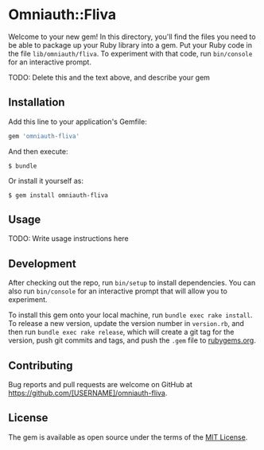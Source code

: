 # Omniauth::Fliva

Welcome to your new gem! In this directory, you'll find the files you need to be able to package up your Ruby library into a gem. Put your Ruby code in the file `lib/omniauth/fliva`. To experiment with that code, run `bin/console` for an interactive prompt.

TODO: Delete this and the text above, and describe your gem

## Installation

Add this line to your application's Gemfile:

```ruby
gem 'omniauth-fliva'
```

And then execute:

    $ bundle

Or install it yourself as:

    $ gem install omniauth-fliva

## Usage

TODO: Write usage instructions here

## Development

After checking out the repo, run `bin/setup` to install dependencies. You can also run `bin/console` for an interactive prompt that will allow you to experiment.

To install this gem onto your local machine, run `bundle exec rake install`. To release a new version, update the version number in `version.rb`, and then run `bundle exec rake release`, which will create a git tag for the version, push git commits and tags, and push the `.gem` file to [rubygems.org](https://rubygems.org).

## Contributing

Bug reports and pull requests are welcome on GitHub at https://github.com/[USERNAME]/omniauth-fliva.


## License

The gem is available as open source under the terms of the [MIT License](http://opensource.org/licenses/MIT).

